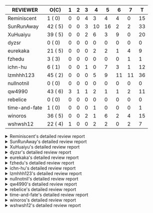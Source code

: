 |   REVIEWER    |  O(C)   | 1 | 2 | 3 | 4  | 5  | 6  | 7  | T  |
|---------------|---------|---|---|---|----|----|----|----|----|
| Reminiscent   |  1 ( 0) | 0 | 0 | 4 |  3 |  4 |  4 |  0 | 15 |
| SunRunAway    | 42 ( 5) | 0 | 0 | 3 | 10 | 16 |  2 |  2 | 33 |
| XuHuaiyu      | 39 ( 5) | 0 | 0 | 2 |  6 |  3 |  9 |  0 | 20 |
| dyzsr         |  0 ( 0) | 0 | 0 | 0 |  0 |  0 |  0 |  0 |  0 |
| eurekaka      | 21 ( 5) | 0 | 0 | 0 |  2 |  2 |  1 |  4 |  9 |
| fzhedu        |  3 ( 3) | 0 | 0 | 0 |  0 |  0 |  0 |  1 |  1 |
| ichn-hu       |  6 ( 1) | 0 | 0 | 1 |  0 |  7 |  3 |  1 | 12 |
| lzmhhh123     | 45 ( 2) | 0 | 0 | 0 |  5 |  9 | 11 | 11 | 36 |
| nullnotnil    |  0 ( 0) | 0 | 0 | 0 |  0 |  0 |  0 |  0 |  0 |
| qw4990        | 43 ( 6) | 3 | 1 | 1 |  2 |  1 |  1 |  2 | 11 |
| rebelice      |  0 ( 0) | 0 | 0 | 0 |  0 |  0 |  0 |  0 |  0 |
| time-and-fate |  1 ( 0) | 0 | 0 | 0 |  1 |  0 |  0 |  0 |  1 |
| winoros       | 36 ( 5) | 0 | 0 | 2 |  1 |  6 |  2 |  4 | 15 |
| wshwsh12      | 22 ( 4) | 1 | 0 | 0 |  2 |  2 |  0 |  2 |  7 |


<details> 
  <summary>Reminiscent's detailed review report</summary> 

## To Be Reviewed

|    REPO    |                                                               PR                                                                | C | LASTED |
|------------|---------------------------------------------------------------------------------------------------------------------------------|---|--------|
| tidb/21137 | [executor: specially handle empty input for apply's outer child aggregate (#20544)](https://github.com/pingcap/tidb/pull/21137) |   | 10d20h |


## Reviewed in Last 7 Days

|    REPO     |                                                                               PR                                                                                | C | D |   R    |
|-------------|-----------------------------------------------------------------------------------------------------------------------------------------------------------------|---|---|--------|
| tidb/21174  | [expression: enable coprocessor pushdown of function UUID](https://github.com/pingcap/tidb/pull/21174)                                                          |   | 3 | 6d23h  |
| tidb/21165  | [planner: fix ambiguous field when resolve having expr ](https://github.com/pingcap/tidb/pull/21165)                                                            |   | 3 | 7d1h   |
| tidb/21155  | [util/chunk: fix slice out of bound panic](https://github.com/pingcap/tidb/pull/21155)                                                                          |   | 3 | 7d16h  |
| tidb/21332  | [planner/core, session, sessionctx/variable: add session variable to control the concurrency of shuffle merge join](https://github.com/pingcap/tidb/pull/21332) |   | 3 | 18h    |
| tidb/21317  | [expression: fix convert time return error](https://github.com/pingcap/tidb/pull/21317)                                                                         |   | 4 | 0h     |
| tidb/21303  | [errno: show column name in redacted duplicate entry error (#21261)](https://github.com/pingcap/tidb/pull/21303)                                                |   | 4 | 17h    |
| tidb/21255  | [executor,planner: fix resource leak of shuffle and optimize merge join by shuffle](https://github.com/pingcap/tidb/pull/21255)                                 |   | 4 | 1d15h  |
| tidb/20972  | [expression: POC implementation of Vitess hashing algorithm.](https://github.com/pingcap/tidb/pull/20972)                                                       |   | 5 | 14d1h  |
| tipb/198    | [Adding vitess_hash function code to tipb](https://github.com/pingcap/tipb/pull/198)                                                                            |   | 5 | 14d0h  |
| parser/1089 | [Adding vitess_hash function to ast](https://github.com/pingcap/parser/pull/1089)                                                                               |   | 5 | 14d0h  |
| tidb/21238  | [table: fix insert value into hash partition table which not int (#21182)](https://github.com/pingcap/tidb/pull/21238)                                          |   | 5 | 21h    |
| tidb/21261  | [errno: show column name in redacted duplicate entry error](https://github.com/pingcap/tidb/pull/21261)                                                         |   | 6 | 13h    |
| tidb/21095  | [planner, executor: parallelize stream aggregation with shuffle.](https://github.com/pingcap/tidb/pull/21095)                                                   |   | 6 | 7d19h  |
| tidb/20844  | [executor: introduce new variables to control Apply's behaviors and add more tests for it](https://github.com/pingcap/tidb/pull/20844)                          |   | 6 | 19d15h |
| tidb/21182  | [table: fix insert value into hash partition table which not int](https://github.com/pingcap/tidb/pull/21182)                                                   |   | 6 | 2d23h  |


</details> 


<details> 
  <summary>SunRunAway's detailed review report</summary> 

## To Be Reviewed

|     REPO     |                                                                     PR                                                                     | C | LASTED  |
|--------------|--------------------------------------------------------------------------------------------------------------------------------------------|---|---------|
| docs/4219    | [toc: add sql optimization-related docs](https://github.com/pingcap/docs/pull/4219)                                                        |   | 17d10h  |
| docs-cn/4913 | [explain: add indexes](https://github.com/pingcap/docs-cn/pull/4913)                                                                       |   | 13d17h  |
| tidb/15370   | [planner,executor: Refactor Shuffle and implement parallel Sort](https://github.com/pingcap/tidb/pull/15370)                               | Y | 260d18h |
| docs-cn/4933 | [explain: add joins](https://github.com/pingcap/docs-cn/pull/4933)                                                                         |   | 9d19h   |
| tidb/15462   | [executor: implement `graceHashJoin`](https://github.com/pingcap/tidb/pull/15462)                                                          | Y | 256d17h |
| tidb/16967   | [executor: Refactor Shuffle and implement parallel sort (executor part)](https://github.com/pingcap/tidb/pull/16967)                       | Y | 211d10h |
| tidb/17238   | [*: refactor table.Allocator to improve readability](https://github.com/pingcap/tidb/pull/17238)                                           |   | 198d18h |
| tidb/19120   | [executor: Concurrently fetch chunks and insert them to a concurrent hash table in hash build](https://github.com/pingcap/tidb/pull/19120) |   | 110d21h |
| tidb/19178   | [executor: Refactor probe channel](https://github.com/pingcap/tidb/pull/19178)                                                             |   | 108d16h |
| tidb/19347   | [executor: support new syntax `create/drop binding for digest` for tidb dashboard usage](https://github.com/pingcap/tidb/pull/19347)       |   | 100d23h |
| tidb/19807   | [executor: parallel evaluation for aggregate functions with distinct in hashAgg](https://github.com/pingcap/tidb/pull/19807)               |   | 86d10h  |
| tidb/19900   | [executor: enable inline projection for sort&topN](https://github.com/pingcap/tidb/pull/19900)                                             | Y | 81d18h  |
| tidb/20140   | [expressions: Support `bin-to-uuid` and `uuid-to-bin`](https://github.com/pingcap/tidb/pull/20140)                                         |   | 68d22h  |
| tidb/20220   | [*: new secondary index value format](https://github.com/pingcap/tidb/pull/20220)                                                          |   | 65d16h  |
| tidb/20316   | [docs/design: add design doc for index usage information](https://github.com/pingcap/tidb/pull/20316)                                      |   | 60d17h  |
| tidb/20335   | [planner, executor: enable inline projection for Selection](https://github.com/pingcap/tidb/pull/20335)                                    | Y | 57d17h  |
| tidb/20360   | [planner: refine explain info for batch cop](https://github.com/pingcap/tidb/pull/20360)                                                   |   | 51d22h  |
| tidb/20397   | [parser: replace ast.SelectLockInShareMode with ast.SelectLockForShare](https://github.com/pingcap/tidb/pull/20397)                        |   | 49d18h  |
| tidb/20615   | [utils: Avoid panic when getting memory](https://github.com/pingcap/tidb/pull/20615)                                                       |   | 37d2h   |
| tidb/20652   | [ddl: Convert ddl types automatically according to length](https://github.com/pingcap/tidb/pull/20652)                                     |   | 33d23h  |
| tidb/20689   | [expression: make TIME function compatible with MySQL (#19158)](https://github.com/pingcap/tidb/pull/20689)                                |   | 32d20h  |
| tidb/20750   | [executor, infoschema, planner: optimize query cluster_slow_query](https://github.com/pingcap/tidb/pull/20750)                             |   | 27d23h  |
| tidb/20752   | [*: trace statsCache and preparePlanCache by Global memory tracker.](https://github.com/pingcap/tidb/pull/20752)                           |   | 27d22h  |
| tidb/20765   | [planner: support stable result mode](https://github.com/pingcap/tidb/pull/20765)                                                          |   | 27d16h  |
| tidb/20789   | [*: Let binary literal can be convert to enum and set](https://github.com/pingcap/tidb/pull/20789)                                         |   | 26d21h  |
| tidb/20799   | [planner: bypass the DNF restriction if index merge hint is specified](https://github.com/pingcap/tidb/pull/20799)                         |   | 26d16h  |
| tidb/20868   | [execution : fix Compatibility between select and mysql](https://github.com/pingcap/tidb/pull/20868)                                       |   | 24d18h  |
| tidb/20894   | [planner, store/tikv, executor:Support shuffled hash join and refine codes](https://github.com/pingcap/tidb/pull/20894)                    |   | 23d18h  |
| tidb/20947   | [expression: handle tp.flen overflow in to_base64 function](https://github.com/pingcap/tidb/pull/20947)                                    |   | 20d0h   |
| tidb/20984   | [expression, planner: fix decimal results for aggregate functions (#20017)](https://github.com/pingcap/tidb/pull/20984)                    |   | 18d19h  |
| tidb/21061   | [planner/core: use constant propagate before predicates push down](https://github.com/pingcap/tidb/pull/21061)                             |   | 14d15h  |
| tidb/21101   | [*: support SQL bind for Update / Delete / Insert / Replace (#20686)](https://github.com/pingcap/tidb/pull/21101)                          |   | 12d18h  |
| tidb/21137   | [executor: specially handle empty input for apply's outer child aggregate (#20544)](https://github.com/pingcap/tidb/pull/21137)            |   | 10d20h  |
| tidb/21207   | [[WIP]planner: fix the inappropriate out-of-range range estimation rule](https://github.com/pingcap/tidb/pull/21207)                       |   | 6d18h   |
| tidb/21237   | [executor: fix a bug that can not insert null into a not null column in the empty SQL mode](https://github.com/pingcap/tidb/pull/21237)    |   | 5d22h   |
| tidb/21277   | [executor: fix split table with large integers](https://github.com/pingcap/tidb/pull/21277)                                                |   | 4d19h   |
| tidb/21310   | [types: convert string to MySQL BIT correctly](https://github.com/pingcap/tidb/pull/21310)                                                 |   | 3d22h   |
| tidb/21323   | [*: refine runtime stats display and tiny bug fix for metrics (#21022)](https://github.com/pingcap/tidb/pull/21323)                        |   | 3d17h   |
| tidb/21325   | [ddl: check the expression in partition definition and refactor code](https://github.com/pingcap/tidb/pull/21325)                          |   | 3d17h   |
| tidb/21336   | [test: stablize test case](https://github.com/pingcap/tidb/pull/21336)                                                                     |   | 3d11h   |
| tidb/21350   | [session: fix the bug that may cause upgrading from v4.0 fail](https://github.com/pingcap/tidb/pull/21350)                                 |   | 2d18h   |
| tidb/21364   | [expression: make CAST function returns null when invalid value is casted as TIME (#18653)](https://github.com/pingcap/tidb/pull/21364)    |   | 1h      |


## Reviewed in Last 7 Days

|    REPO    |                                                                             PR                                                                             | C | D |   R    |
|------------|------------------------------------------------------------------------------------------------------------------------------------------------------------|---|---|--------|
| tidb/20591 | [server: redact some error code](https://github.com/pingcap/tidb/pull/20591)                                                                               |   | 3 | 35d21h |
| tidb/21303 | [errno: show column name in redacted duplicate entry error (#21261)](https://github.com/pingcap/tidb/pull/21303)                                           |   | 3 | 1d17h  |
| tidb/21336 | [test: stablize test case](https://github.com/pingcap/tidb/pull/21336)                                                                                     |   | 3 | 14h    |
| tidb/21327 | [config, session: keep the default value of mem-quo ... (#21305)](https://github.com/pingcap/tidb/pull/21327)                                              |   | 4 | 1h     |
| tidb/21315 | [executor: fix issue of explain for connection can't show the last query plan (#21242)](https://github.com/pingcap/tidb/pull/21315)                        |   | 4 | 1h     |
| tidb/21022 | [*: refine runtime stats display and tiny bug fix for metrics](https://github.com/pingcap/tidb/pull/21022)                                                 |   | 4 | 13d21h |
| tidb/21211 | [executor: fix bug when parsing the slow logs if the logNum is small (#20959)](https://github.com/pingcap/tidb/pull/21211)                                 |   | 4 | 3d0h   |
| tidb/20919 | [util: redact log for expensive sqls (#20852)](https://github.com/pingcap/tidb/pull/20919)                                                                 |   | 4 | 17d4h  |
| tidb/21305 | [config, session: keep the default value of mem-quota-query when upgrade from 3.0 to 4.0.9+](https://github.com/pingcap/tidb/pull/21305)                   |   | 4 | 17h    |
| tidb/21003 | [planner: fix index merge doesn't take effect when using prefix key (#20425)](https://github.com/pingcap/tidb/pull/21003)                                  |   | 4 | 14d2h  |
| tidb/21209 | [session: add encoded plan cache to avoid repeated encode plan when recording slow-log and statement (#21139)](https://github.com/pingcap/tidb/pull/21209) |   | 4 | 2d22h  |
| tidb/21219 | [planner: make index-hash-join and index-merge-join consider collation (#21201)](https://github.com/pingcap/tidb/pull/21219)                               |   | 4 | 2d20h  |
| tidb/21302 | [executor: fix cannot use explain for with the statement queried by explain analyze (#21052)](https://github.com/pingcap/tidb/pull/21302)                  |   | 4 | 14h    |
| tidb/21282 | [expression, executor: allow insert strings with overflowed trailing spaces (#20987)](https://github.com/pingcap/tidb/pull/21282)                          |   | 5 | 5h     |
| tidb/20413 | [execute: fill arguments when returning `ErrUnknownSystemVar` in `SetSessionSystemVar` (#20102)](https://github.com/pingcap/tidb/pull/20413)               |   | 5 | 44d1h  |
| tidb/21294 | [planner: fix unit test for tidb_opt_prefer_range_scan variable](https://github.com/pingcap/tidb/pull/21294)                                               |   | 5 | 0h     |
| tidb/21253 | [executor: Fix IndexMergeReader works incorrectly under RC isolation level (#21208)](https://github.com/pingcap/tidb/pull/21253)                           |   | 5 | 1d0h   |
| tidb/21079 | [executor: fix auto-id allocation during statements retry (#20659)](https://github.com/pingcap/tidb/pull/21079)                                            |   | 5 | 9d3h   |
| tidb/21170 | [*: implement priority control for OOM Action](https://github.com/pingcap/tidb/pull/21170)                                                                 |   | 5 | 5d2h   |
| tidb/21283 | [expression: adjust int constant when compare with year type (#21099)](https://github.com/pingcap/tidb/pull/21283)                                         |   | 5 | 1h     |
| tidb/21146 | [planner: ban (index) merge join heuristically when convert eq cond to other cond (#21138)](https://github.com/pingcap/tidb/pull/21146)                    |   | 5 | 6d0h   |
| tidb/21176 | [expression: keep the original data type when doing date arithmetic operations  (#20940)](https://github.com/pingcap/tidb/pull/21176)                      |   | 5 | 4d23h  |
| tidb/21238 | [table: fix insert value into hash partition table which not int (#21182)](https://github.com/pingcap/tidb/pull/21238)                                     |   | 5 | 1d3h   |
| tidb/21244 | [planner: fix should not use point get plan (#21124)](https://github.com/pingcap/tidb/pull/21244)                                                          |   | 5 | 1d2h   |
| tidb/20998 | [ddl: Fix default value of a newly added enum column (#20798)](https://github.com/pingcap/tidb/pull/20998)                                                 |   | 5 | 13d6h  |
| tidb/21273 | [ddl: compare expression in check partition definition according to column type (#21226)](https://github.com/pingcap/tidb/pull/21273)                      |   | 5 | 4h     |
| tidb/21272 | [executor: fix sum(double) result if value is +Inf or -Inf (#21058)](https://github.com/pingcap/tidb/pull/21272)                                           |   | 5 | 4h     |
| tidb/21103 | [executor, planner: do not coalesce column for update/delete natural_using_join (#21085)](https://github.com/pingcap/tidb/pull/21103)                      |   | 5 | 7d23h  |
| tidb/21249 | [executor: set the inner join keys' field length to unspecified (#21233)](https://github.com/pingcap/tidb/pull/21249)                                      |   | 5 | 21h    |
| tidb/21052 | [executor: fix cannot use explain for with the statement queried by explain analyze](https://github.com/pingcap/tidb/pull/21052)                           |   | 6 | 10d22h |
| tidb/21242 | [executor: fix issue of explain for connection can't show the last query plan](https://github.com/pingcap/tidb/pull/21242)                                 |   | 6 | 2h     |
| tidb/21139 | [session: add encoded plan cache to avoid repeated encode plan when recording slow-log and statement](https://github.com/pingcap/tidb/pull/21139)          |   | 7 | 4d0h   |
| tidb/21117 | [table/tables: make the test case more stable](https://github.com/pingcap/tidb/pull/21117)                                                                 |   | 7 | 5d18h  |


</details> 


<details> 
  <summary>XuHuaiyu's detailed review report</summary> 

## To Be Reviewed

|    REPO    |                                                                              PR                                                                              | C | LASTED  |
|------------|--------------------------------------------------------------------------------------------------------------------------------------------------------------|---|---------|
| tidb/17997 | [expression: make greatest/least type comparison compatible with MySQL](https://github.com/pingcap/tidb/pull/17997)                                          | Y | 168d19h |
| tidb/18742 | [*: Add memory information of executors if OOM action fires for debugging](https://github.com/pingcap/tidb/pull/18742)                                       |   | 129d16h |
| tidb/19292 | [planner: suppport left join in join reorder](https://github.com/pingcap/tidb/pull/19292)                                                                    |   | 102d16h |
| tidb/19900 | [executor: enable inline projection for sort&topN](https://github.com/pingcap/tidb/pull/19900)                                                               | Y | 81d18h  |
| tidb/20040 | [planner, expression: take NullFlag into consideration when optimize the `int non-const` <cmp > `non-int const`](https://github.com/pingcap/tidb/pull/20040) | Y | 74d13h  |
| tidb/20140 | [expressions: Support `bin-to-uuid` and `uuid-to-bin`](https://github.com/pingcap/tidb/pull/20140)                                                           |   | 68d22h  |
| tidb/20233 | [expression, types: fix datetime and year comparison error](https://github.com/pingcap/tidb/pull/20233)                                                      | Y | 64d7h   |
| tidb/20311 | [expression: fix overflow error when convert bit to int64 (#20266)](https://github.com/pingcap/tidb/pull/20311)                                              |   | 60d21h  |
| tidb/20350 | [executor: support read global indexes in IndexMergeReader and index join](https://github.com/pingcap/tidb/pull/20350)                                       | Y | 54d13h  |
| tidb/20435 | [planner, expression: make non-lookup condition prune ahead and cache partition-by expression](https://github.com/pingcap/tidb/pull/20435)                   |   | 47d12h  |
| tidb/20505 | [*: Add metrics for oom-action and sql memory usage.](https://github.com/pingcap/tidb/pull/20505)                                                            |   | 41d18h  |
| tidb/20576 | [*: fix stats feedback after tableReader handle multiple ranges](https://github.com/pingcap/tidb/pull/20576)                                                 |   | 39d12h  |
| tidb/20613 | [executor: fix issue of hash join fetch time inaccurate](https://github.com/pingcap/tidb/pull/20613)                                                         |   | 37d13h  |
| tidb/20706 | [expression: set IsBooleanFlag for boolean scalar functions](https://github.com/pingcap/tidb/pull/20706)                                                     |   | 31d20h  |
| tidb/20752 | [*: trace statsCache and preparePlanCache by Global memory tracker.](https://github.com/pingcap/tidb/pull/20752)                                             |   | 27d22h  |
| tidb/20790 | [collation: add pinyin collation for chinese charset support](https://github.com/pingcap/tidb/pull/20790)                                                    |   | 26d20h  |
| tidb/20793 | [planner, executor: enable inline projection for Apply](https://github.com/pingcap/tidb/pull/20793)                                                          |   | 26d20h  |
| tidb/20844 | [executor: introduce new variables to control Apply's behaviors and add more tests for it](https://github.com/pingcap/tidb/pull/20844)                       |   | 25d13h  |
| tidb/20868 | [execution : fix Compatibility between select and mysql](https://github.com/pingcap/tidb/pull/20868)                                                         |   | 24d18h  |
| tidb/20905 | [planner: fix statement-optimize not work in `TryFastPlan`](https://github.com/pingcap/tidb/pull/20905)                                                      |   | 23d16h  |
| tidb/20938 | [planner: fix update statement not blocked by primary (#20842)](https://github.com/pingcap/tidb/pull/20938)                                                  |   | 20d16h  |
| tidb/20972 | [expression: POC implementation of Vitess hashing algorithm.](https://github.com/pingcap/tidb/pull/20972)                                                    |   | 19d0h   |
| tidb/21000 | [planner: check view recursion when building source from view (#20398)](https://github.com/pingcap/tidb/pull/21000)                                          |   | 17d23h  |
| tidb/21064 | [planner, executor: fix cast not check error](https://github.com/pingcap/tidb/pull/21064)                                                                    |   | 14d8h   |
| tidb/21078 | [planner/cascades: add rule `TransformJoinCondToSel` (#20460)](https://github.com/pingcap/tidb/pull/21078)                                                   |   | 13d20h  |
| tidb/21104 | [util/hint: fix ineffective index hint for delete / update in SQL Bind](https://github.com/pingcap/tidb/pull/21104)                                          |   | 12d18h  |
| tidb/21132 | [expresssion: Fix unexpected panic when using IF function.](https://github.com/pingcap/tidb/pull/21132)                                                      |   | 10d22h  |
| tidb/21149 | [executor:Add runtime stat for IndexMergeReaderExecutor (#20653)](https://github.com/pingcap/tidb/pull/21149)                                                |   | 10d14h  |
| tidb/21150 | [expression: fix type infer for tidb's builtin compare(least and greatest)](https://github.com/pingcap/tidb/pull/21150)                                      |   | 10d13h  |
| tidb/21155 | [util/chunk: fix slice out of bound panic](https://github.com/pingcap/tidb/pull/21155)                                                                       |   | 10d11h  |
| tidb/21164 | [[DNM] *: support the local transaction](https://github.com/pingcap/tidb/pull/21164)                                                                         |   | 9d20h   |
| tidb/21166 | [mocktikv: select count result differs between tikv and mocktikv](https://github.com/pingcap/tidb/pull/21166)                                                |   | 9d19h   |
| tidb/21229 | [executor: locks exist keys for point_get & batch_point_get](https://github.com/pingcap/tidb/pull/21229)                                                     |   | 6d11h   |
| tidb/21304 | [executor: Add the HashAggExec runtime information (#20577)](https://github.com/pingcap/tidb/pull/21304)                                                     |   | 4d12h   |
| tidb/21313 | [*: support to modify config server-memory-quota-ratio dynamically (#20927)](https://github.com/pingcap/tidb/pull/21313)                                     |   | 3d20h   |
| tidb/21318 | [planner, expression: use the range of column types to simplify expressions](https://github.com/pingcap/tidb/pull/21318)                                     |   | 3d18h   |
| tidb/21328 | [planner: natural join not consider rowid and null eq not propagate](https://github.com/pingcap/tidb/pull/21328)                                             |   | 3d16h   |
| tidb/21334 | [*: make rollback work on user-defined variables](https://github.com/pingcap/tidb/pull/21334)                                                                |   | 3d13h   |
| tidb/21338 | [fix different types compare error and query for bit](https://github.com/pingcap/tidb/pull/21338)                                                            |   | 3d2h    |


## Reviewed in Last 7 Days

|    REPO    |                                                                       PR                                                                        | C | D |   R    |
|------------|-------------------------------------------------------------------------------------------------------------------------------------------------|---|---|--------|
| tidb/21293 | [expression: fix the `in` function get the wrong result if args is time type](https://github.com/pingcap/tidb/pull/21293)                       |   | 3 | 2d0h   |
| tidb/21148 | [planner,executor: fix 'select ...(join on partition table) for update' panic](https://github.com/pingcap/tidb/pull/21148)                      |   | 3 | 7d23h  |
| tidb/21298 | [*: implement priority control for OOM Action (#21170)](https://github.com/pingcap/tidb/pull/21298)                                             |   | 4 | 20h    |
| tidb/21297 | [store, executor: add an OOMAction for copIterator to adaptive control the memory usage](https://github.com/pingcap/tidb/pull/21297)            |   | 4 | 18h    |
| tidb/21312 | [util: avoid to create tmp directory if memory-alarm is closed. (#20851)](https://github.com/pingcap/tidb/pull/21312)                           |   | 4 | 0h     |
| tidb/21236 | [planner, type: fix AggFieldType error when encouter unsigned and sign type (#21062)](https://github.com/pingcap/tidb/pull/21236)               |   | 4 | 2d2h   |
| tidb/21299 | [statistics: fix the panic when analyze with collation enabled (#21262)](https://github.com/pingcap/tidb/pull/21299)                            |   | 4 | 17h    |
| tidb/20901 | [store, executor: Add rateLimitAction Ticase](https://github.com/pingcap/tidb/pull/20901)                                                       |   | 4 | 19d20h |
| tidb/21248 | [go.mod, bindinfo: update parser to fix binding doesn't work for prepared stmt with LIMIT (#21214)](https://github.com/pingcap/tidb/pull/21248) |   | 5 | 1d2h   |
| tidb/21259 | [store, session: Introduce system variable to control ratelimit action](https://github.com/pingcap/tidb/pull/21259)                             |   | 5 | 19h    |
| tidb/21170 | [*: implement priority control for OOM Action](https://github.com/pingcap/tidb/pull/21170)                                                      |   | 5 | 4d19h  |
| tidb/21262 | [statistics: fix the panic when analyze with collation enabled](https://github.com/pingcap/tidb/pull/21262)                                     |   | 6 | 1h     |
| tidb/21240 | [util: support getting the environment memory in container. (#20805)](https://github.com/pingcap/tidb/pull/21240)                               |   | 6 | 3h     |
| tidb/21239 | [util: reduce memoryUsageAlarm log (#20562)](https://github.com/pingcap/tidb/pull/21239)                                                        |   | 6 | 3h     |
| tidb/21249 | [executor: set the inner join keys' field length to unspecified (#21233)](https://github.com/pingcap/tidb/pull/21249)                           |   | 6 | 0h     |
| tidb/21168 | [store, executor: refactor ratelimitAction](https://github.com/pingcap/tidb/pull/21168)                                                         |   | 6 | 4d0h   |
| tidb/21233 | [executor: set the inner join keys' field length to unspecified](https://github.com/pingcap/tidb/pull/21233)                                    |   | 6 | 11h    |
| tidb/20987 | [expression, executor: allow insert strings with overflowed trailing spaces](https://github.com/pingcap/tidb/pull/20987)                        |   | 6 | 12d20h |
| tidb/21062 | [planner, type:  fix AggFieldType error when encouter unsigned and sign type](https://github.com/pingcap/tidb/pull/21062)                       |   | 6 | 8d15h  |
| tidb/21214 | [go.mod, bindinfo: update parser to fix binding doesn't work for prepared stmt with LIMIT](https://github.com/pingcap/tidb/pull/21214)          |   | 6 | 18h    |


</details> 


<details> 
  <summary>dyzsr's detailed review report</summary> 

## To Be Reviewed

| REPO | PR | C | LASTED |
|------|----|---|--------|


## Reviewed in Last 7 Days

| REPO | PR | C | D | R |
|------|----|---|---|---|


</details> 


<details> 
  <summary>eurekaka's detailed review report</summary> 

## To Be Reviewed

|    REPO    |                                                                  PR                                                                  | C | LASTED  |
|------------|--------------------------------------------------------------------------------------------------------------------------------------|---|---------|
| tidb/14729 | [planner: fix constant propagation for PredicatePushDown](https://github.com/pingcap/tidb/pull/14729)                                | Y | 292d17h |
| tidb/14831 | [planner/cascades: add implementationRule for IndexLookUpJoin](https://github.com/pingcap/tidb/pull/14831)                           |   | 285d17h |
| tidb/15090 | [planner/cascades: refine the row count estimation of TiKV layer Selection](https://github.com/pingcap/tidb/pull/15090)              |   | 271d17h |
| tidb/15157 | [planner/cascades: implement `HashCode` method for all the LogicalPlans](https://github.com/pingcap/tidb/pull/15157)                 | Y | 269d14h |
| tidb/15335 | [planner/cascades: add transformation rule PullAggregationUpApply & EliminateMaxOneRow](https://github.com/pingcap/tidb/pull/15335)  |   | 262d17h |
| tidb/15370 | [planner,executor: Refactor Shuffle and implement parallel Sort](https://github.com/pingcap/tidb/pull/15370)                         | Y | 260d18h |
| tidb/17276 | [planner/cascades: add rule InjectProjectionBelowSort](https://github.com/pingcap/tidb/pull/17276)                                   | Y | 195d8h  |
| tidb/18882 | [planner, executor: add explain for `MetricSummaryTableExtractor`](https://github.com/pingcap/tidb/pull/18882)                       | Y | 122d17h |
| tidb/19347 | [executor: support new syntax `create/drop binding for digest` for tidb dashboard usage](https://github.com/pingcap/tidb/pull/19347) |   | 100d23h |
| tidb/20478 | [planner: add projection if expand virtual generated column](https://github.com/pingcap/tidb/pull/20478)                             |   | 45d13h  |
| tidb/20580 | [statistics: add bucket ndv for index histogram](https://github.com/pingcap/tidb/pull/20580)                                         |   | 38d20h  |
| tidb/20877 | [statistics: collect index usage information](https://github.com/pingcap/tidb/pull/20877)                                            |   | 24d16h  |
| tidb/21007 | [*: extract topn out of histogram correctly](https://github.com/pingcap/tidb/pull/21007)                                             |   | 17d20h  |
| tidb/21080 | [planner: detect unknown column in window clause](https://github.com/pingcap/tidb/pull/21080)                                        |   | 13d19h  |
| tidb/21110 | [planner: Add table engine name check](https://github.com/pingcap/tidb/pull/21110)                                                   |   | 12d16h  |
| tidb/21165 | [planner: fix ambiguous field when resolve having expr ](https://github.com/pingcap/tidb/pull/21165)                                 |   | 9d19h   |
| tidb/21216 | [planner: check for only_full_group_by in ORDER BY and HAVING](https://github.com/pingcap/tidb/pull/21216)                           |   | 6d17h   |
| tidb/21286 | [planner: report error when ORDER BY conflicts with DISTINCT](https://github.com/pingcap/tidb/pull/21286)                            |   | 4d17h   |
| tidb/21318 | [planner, expression: use the range of column types to simplify expressions](https://github.com/pingcap/tidb/pull/21318)             |   | 3d18h   |
| tidb/21328 | [planner: natural join not consider rowid and null eq not propagate](https://github.com/pingcap/tidb/pull/21328)                     |   | 3d16h   |
| tidb/21346 | [planner: stablize unit test for tidb_opt_prefer_range_scan variable](https://github.com/pingcap/tidb/pull/21346)                    |   | 2d19h   |


## Reviewed in Last 7 Days

|    REPO     |                                                                       PR                                                                        | C | D |   R   |
|-------------|-------------------------------------------------------------------------------------------------------------------------------------------------|---|---|-------|
| tidb/21148  | [planner,executor: fix 'select ...(join on partition table) for update' panic](https://github.com/pingcap/tidb/pull/21148)                      |   | 4 | 6d20h |
| tidb/21003  | [planner: fix index merge doesn't take effect when using prefix key (#20425)](https://github.com/pingcap/tidb/pull/21003)                       |   | 4 | 14d2h |
| tidb/21275  | [*: rewrite origin SQL with default DB for SQL bindings](https://github.com/pingcap/tidb/pull/21275)                                            |   | 5 | 3h    |
| tidb/21248  | [go.mod, bindinfo: update parser to fix binding doesn't work for prepared stmt with LIMIT (#21214)](https://github.com/pingcap/tidb/pull/21248) |   | 5 | 21h   |
| tidb/21214  | [go.mod, bindinfo: update parser to fix binding doesn't work for prepared stmt with LIMIT](https://github.com/pingcap/tidb/pull/21214)          |   | 6 | 21h   |
| parser/1103 | [digester: consider paramMarker as literal when normalizing SQL (#1040)](https://github.com/pingcap/parser/pull/1103)                           |   | 7 | 2d21h |
| tidb/21205  | [planner: `DELETE` cannot delete data in some cases when the database name is capitalized (#21202)](https://github.com/pingcap/tidb/pull/21205) |   | 7 | 0h    |
| tidb/21206  | [planner: `DELETE` cannot delete data in some cases when the database name is capitalized (#21202)](https://github.com/pingcap/tidb/pull/21206) |   | 7 | 0h    |
| tidb/21202  | [planner: `DELETE` cannot delete data in some cases when the database name is capitalized](https://github.com/pingcap/tidb/pull/21202)          |   | 7 | 0h    |


</details> 


<details> 
  <summary>fzhedu's detailed review report</summary> 

## To Be Reviewed

|    REPO    |                                                            PR                                                             | C | LASTED |
|------------|---------------------------------------------------------------------------------------------------------------------------|---|--------|
| tidb/19310 | [expression: make tidb_decode_key return json type and support escape string](https://github.com/pingcap/tidb/pull/19310) | Y | 102d0h |
| tidb/19845 | [expression:fix FORMAT compatibility issue #11206](https://github.com/pingcap/tidb/pull/19845)                            | Y | 83d15h |
| tidb/20117 | [optimizer: fix issue on incorrect result of natural join](https://github.com/pingcap/tidb/pull/20117)                    | Y | 69d20h |


## Reviewed in Last 7 Days

|    REPO    |                                                           PR                                                            | C | D |   R    |
|------------|-------------------------------------------------------------------------------------------------------------------------|---|---|--------|
| tidb/20894 | [planner, store/tikv, executor:Support shuffled hash join and refine codes](https://github.com/pingcap/tidb/pull/20894) |   | 7 | 16d19h |


</details> 


<details> 
  <summary>ichn-hu's detailed review report</summary> 

## To Be Reviewed

|    REPO    |                                                                                        PR                                                                                        | C | LASTED  |
|------------|----------------------------------------------------------------------------------------------------------------------------------------------------------------------------------|---|---------|
| tidb/17997 | [expression: make greatest/least type comparison compatible with MySQL](https://github.com/pingcap/tidb/pull/17997)                                                              | Y | 168d19h |
| tidb/21144 | [expression: fix builtin IF truncation of type len (#20743)](https://github.com/pingcap/tidb/pull/21144)                                                                         |   | 10d17h  |
| tidb/21220 | [expression: fix compatibility behaviors in zero datetime with MySQL](https://github.com/pingcap/tidb/pull/21220)                                                                |   | 6d16h   |
| tidb/21310 | [types: convert string to MySQL BIT correctly](https://github.com/pingcap/tidb/pull/21310)                                                                                       |   | 3d22h   |
| tidb/21316 | [planner: reimplement DEFAULT function to make the behavior consistent with MySQL when looking up the corresponding column (#19709)](https://github.com/pingcap/tidb/pull/21316) |   | 3d18h   |
| tidb/21317 | [expression: fix convert time return error](https://github.com/pingcap/tidb/pull/21317)                                                                                          |   | 3d18h   |


## Reviewed in Last 7 Days

|    REPO    |                                                                PR                                                                 | C | D |   R    |
|------------|-----------------------------------------------------------------------------------------------------------------------------------|---|---|--------|
| tidb/21293 | [expression: fix the `in` function get the wrong result if args is time type](https://github.com/pingcap/tidb/pull/21293)         |   | 3 | 2d0h   |
| tidb/21292 | [session: fix unit test TestUnionScanForMemBufferReader (#21258)](https://github.com/pingcap/tidb/pull/21292)                     |   | 5 | 1h     |
| tidb/21283 | [expression: adjust int constant when compare with year type (#21099)](https://github.com/pingcap/tidb/pull/21283)                |   | 5 | 0h     |
| tidb/21282 | [expression, executor: allow insert strings with overflowed trailing spaces (#20987)](https://github.com/pingcap/tidb/pull/21282) |   | 5 | 0h     |
| tidb/21258 | [session: fix unit test TestUnionScanForMemBufferReader](https://github.com/pingcap/tidb/pull/21258)                              |   | 5 | 19h    |
| tidb/21261 | [errno: show column name in redacted duplicate entry error](https://github.com/pingcap/tidb/pull/21261)                           |   | 5 | 17h    |
| tidb/20981 | [expression: fix wrong inferred type for sum and avg (#20926)](https://github.com/pingcap/tidb/pull/20981)                        |   | 5 | 13d21h |
| tidb/20961 | [expression: convert a date to number if the date is used in numeric context](https://github.com/pingcap/tidb/pull/20961)         |   | 5 | 14d19h |
| tidb/20015 | [expression: handle zero date in `date_add()`](https://github.com/pingcap/tidb/pull/20015)                                        | Y | 6 | 69d21h |
| tidb/21245 | [*: redact arguments for Error](https://github.com/pingcap/tidb/pull/21245)                                                       |   | 6 | 2h     |
| tidb/21236 | [planner, type: fix AggFieldType error when encouter unsigned and sign type (#21062)](https://github.com/pingcap/tidb/pull/21236) |   | 6 | 2h     |
| tidb/20747 | [executor: fix LEAD and LAG's default value can not adapt to field type](https://github.com/pingcap/tidb/pull/20747)              |   | 7 | 21d21h |


</details> 


<details> 
  <summary>lzmhhh123's detailed review report</summary> 

## To Be Reviewed

|     REPO     |                                                                                        PR                                                                                        | C | LASTED  |
|--------------|----------------------------------------------------------------------------------------------------------------------------------------------------------------------------------|---|---------|
| docs-cn/4912 | [explain: add subqueries](https://github.com/pingcap/docs-cn/pull/4912)                                                                                                          |   | 13d18h  |
| parser/1106  | [ast: Change the implementation of Accept for DefaultExpr (#1027)](https://github.com/pingcap/parser/pull/1106)                                                                  |   | 3d17h   |
| tidb/14729   | [planner: fix constant propagation for PredicatePushDown](https://github.com/pingcap/tidb/pull/14729)                                                                            | Y | 292d17h |
| docs-cn/4913 | [explain: add indexes](https://github.com/pingcap/docs-cn/pull/4913)                                                                                                             |   | 13d17h  |
| tidb/17414   | [add curCost based join reorder algorithm](https://github.com/pingcap/tidb/pull/17414)                                                                                           |   | 187d17h |
| tidb/19347   | [executor: support new syntax `create/drop binding for digest` for tidb dashboard usage](https://github.com/pingcap/tidb/pull/19347)                                             |   | 100d23h |
| tidb/19698   | [*: update test cases to support new collation enabled by default](https://github.com/pingcap/tidb/pull/19698)                                                                   |   | 88d22h  |
| tidb/19767   | [planner: rename needFrame to ignoreFrame](https://github.com/pingcap/tidb/pull/19767)                                                                                           |   | 87d16h  |
| tidb/20044   | [expression: Add column nullability checking before "refine args"](https://github.com/pingcap/tidb/pull/20044)                                                                   | Y | 74d7h   |
| tidb/20444   | [expression: add json_merge_patch](https://github.com/pingcap/tidb/pull/20444)                                                                                                   |   | 46d21h  |
| tidb/20465   | [expression: add uuidShortFunction](https://github.com/pingcap/tidb/pull/20465)                                                                                                  |   | 45d19h  |
| tidb/20505   | [*: Add metrics for oom-action and sql memory usage.](https://github.com/pingcap/tidb/pull/20505)                                                                                |   | 41d18h  |
| tidb/20543   | [planner: refine the error message when split region by decimal column](https://github.com/pingcap/tidb/pull/20543)                                                              |   | 40d14h  |
| tidb/20618   | [planner: fix update generated columns error](https://github.com/pingcap/tidb/pull/20618)                                                                                        |   | 36d20h  |
| tidb/20642   | [executor: modify admin executors to support partitioned table with global index](https://github.com/pingcap/tidb/pull/20642)                                                    |   | 34d15h  |
| tidb/20785   | [errno, infoschema, executor, server: add client error infoschema tables](https://github.com/pingcap/tidb/pull/20785)                                                            |   | 26d23h  |
| tidb/20825   | [executor: add diagnosis rule to check Transparent Huge Pages(THP) enabled (#20611)](https://github.com/pingcap/tidb/pull/20825)                                                 |   | 25d18h  |
| tidb/20865   | [executor:Add runtime information for UnionScanExec](https://github.com/pingcap/tidb/pull/20865)                                                                                 |   | 24d18h  |
| tidb/20898   | [executor: modify the error message of insert time value (#20847)](https://github.com/pingcap/tidb/pull/20898)                                                                   |   | 23d17h  |
| tidb/20903   | [planner: fix confused and unnecessary double-projection in plans.](https://github.com/pingcap/tidb/pull/20903)                                                                  |   | 23d17h  |
| tidb/20929   | [types:  Add a limitation about float data type](https://github.com/pingcap/tidb/pull/20929)                                                                                     |   | 20d18h  |
| tidb/20938   | [planner: fix update statement not blocked by primary (#20842)](https://github.com/pingcap/tidb/pull/20938)                                                                      |   | 20d16h  |
| tidb/21018   | [planner: don't push down null sensitive join conditions (#19620)](https://github.com/pingcap/tidb/pull/21018)                                                                   |   | 17d16h  |
| tidb/21020   | [planner: generate proper hint for IndexHashJoin / IndexMergeJoin (#20992)](https://github.com/pingcap/tidb/pull/21020)                                                          |   | 17d16h  |
| tidb/21051   | [executor: change read slow-log file module to concurrent](https://github.com/pingcap/tidb/pull/21051)                                                                           |   | 16d14h  |
| tidb/21060   | [planner: fix distinct push across projection when read partition table](https://github.com/pingcap/tidb/pull/21060)                                                             |   | 14d16h  |
| tidb/21078   | [planner/cascades: add rule `TransformJoinCondToSel` (#20460)](https://github.com/pingcap/tidb/pull/21078)                                                                       |   | 13d20h  |
| tidb/21083   | [planner: report error for invalid window specs which are not used](https://github.com/pingcap/tidb/pull/21083)                                                                  |   | 13d18h  |
| tidb/21084   | [planner: fix unexpected bad plan when IndexJoin inner side estRow is 0.](https://github.com/pingcap/tidb/pull/21084)                                                            |   | 13d18h  |
| tidb/21120   | [planner: error by default for GROUP BY expr ASC|DESC](https://github.com/pingcap/tidb/pull/21120)                                                                               |   | 12d1h   |
| tidb/21137   | [executor: specially handle empty input for apply's outer child aggregate (#20544)](https://github.com/pingcap/tidb/pull/21137)                                                  |   | 10d20h  |
| tidb/21143   | [bindinfo: dbname check for bindings should be case insensitive](https://github.com/pingcap/tidb/pull/21143)                                                                     |   | 10d17h  |
| tidb/21150   | [expression: fix type infer for tidb's builtin compare(least and greatest)](https://github.com/pingcap/tidb/pull/21150)                                                          |   | 10d13h  |
| tidb/21173   | [planner: fix partition pruning when condition exceeds the range of column type](https://github.com/pingcap/tidb/pull/21173)                                                     |   | 9d18h   |
| tidb/21195   | [brie: integrate lightning to suport IMPORT statement](https://github.com/pingcap/tidb/pull/21195)                                                                               |   | 6d22h   |
| tidb/21271   | [*: support baseline capture for prepared statements](https://github.com/pingcap/tidb/pull/21271)                                                                                |   | 4d23h   |
| tidb/21275   | [*: rewrite origin SQL with default DB for SQL bindings](https://github.com/pingcap/tidb/pull/21275)                                                                             |   | 4d21h   |
| tidb/21279   | [executor: add missing update table delta for TxnCtx (#20982)](https://github.com/pingcap/tidb/pull/21279)                                                                       |   | 4d19h   |
| tidb/21310   | [types: convert string to MySQL BIT correctly](https://github.com/pingcap/tidb/pull/21310)                                                                                       |   | 3d22h   |
| tidb/21313   | [*: support to modify config server-memory-quota-ratio dynamically (#20927)](https://github.com/pingcap/tidb/pull/21313)                                                         |   | 3d20h   |
| tidb/21316   | [planner: reimplement DEFAULT function to make the behavior consistent with MySQL when looking up the corresponding column (#19709)](https://github.com/pingcap/tidb/pull/21316) |   | 3d18h   |
| tidb/21334   | [*: make rollback work on user-defined variables](https://github.com/pingcap/tidb/pull/21334)                                                                                    |   | 3d13h   |
| tidb/21347   | [session: make rollback work on global variables](https://github.com/pingcap/tidb/pull/21347)                                                                                    |   | 2d19h   |
| tidb/21349   | [bindinfo: physically delete previous binding when recreating a binding](https://github.com/pingcap/tidb/pull/21349)                                                             |   | 2d18h   |
| tidb/21351   | [bindinfo: refine logs of SQL bind](https://github.com/pingcap/tidb/pull/21351)                                                                                                  |   | 2d17h   |


## Reviewed in Last 7 Days

|      REPO      |                                                                        PR                                                                         | C | D |   R    |
|----------------|---------------------------------------------------------------------------------------------------------------------------------------------------|---|---|--------|
| tidb/21327     | [config, session: keep the default value of mem-quo ... (#21305)](https://github.com/pingcap/tidb/pull/21327)                                     |   | 4 | 0h     |
| tidb/21305     | [config, session: keep the default value of mem-quota-query when upgrade from 3.0 to 4.0.9+](https://github.com/pingcap/tidb/pull/21305)          |   | 4 | 18h    |
| tidb/21287     | [planner: fix incorrect results when using a prefix index with OR condition (#21251)](https://github.com/pingcap/tidb/pull/21287)                 |   | 4 | 22h    |
| tidb/21219     | [planner: make index-hash-join and index-merge-join consider collation (#21201)](https://github.com/pingcap/tidb/pull/21219)                      |   | 4 | 2d20h  |
| tidb/21312     | [util: avoid to create tmp directory if memory-alarm is closed. (#20851)](https://github.com/pingcap/tidb/pull/21312)                             |   | 4 | 0h     |
| tidb/21253     | [executor: Fix IndexMergeReader works incorrectly under RC isolation level (#21208)](https://github.com/pingcap/tidb/pull/21253)                  |   | 5 | 1d0h   |
| tidb/21283     | [expression: adjust int constant when compare with year type (#21099)](https://github.com/pingcap/tidb/pull/21283)                                |   | 5 | 1h     |
| tidb/20413     | [execute: fill arguments when returning `ErrUnknownSystemVar` in `SetSessionSystemVar` (#20102)](https://github.com/pingcap/tidb/pull/20413)      |   | 5 | 43d21h |
| tidb/21176     | [expression: keep the original data type when doing date arithmetic operations  (#20940)](https://github.com/pingcap/tidb/pull/21176)             |   | 5 | 4d23h  |
| tidb/21061     | [planner/core: use constant propagate before predicates push down](https://github.com/pingcap/tidb/pull/21061)                                    |   | 5 | 9d20h  |
| parser/1105    | [*: add a flag `RestoreWithDefaultDB` for Restore](https://github.com/pingcap/parser/pull/1105)                                                   |   | 5 | 0h     |
| tidb/21272     | [executor: fix sum(double) result if value is +Inf or -Inf (#21058)](https://github.com/pingcap/tidb/pull/21272)                                  |   | 5 | 0h     |
| tidb/21251     | [planner: fix incorrect results when using a prefix index with OR condition](https://github.com/pingcap/tidb/pull/21251)                          |   | 5 | 17h    |
| tidb-test/1110 | [add test case for issue 11208](https://github.com/pingcap/tidb-test/pull/1110)                                                                   |   | 5 | 4d17h  |
| tidb/21249     | [executor: set the inner join keys' field length to unspecified (#21233)](https://github.com/pingcap/tidb/pull/21249)                             |   | 6 | 0h     |
| tidb/21208     | [executor: Fix IndexMergeReader works incorrectly under RC isolation level](https://github.com/pingcap/tidb/pull/21208)                           |   | 6 | 1d1h   |
| tidb/21244     | [planner: fix should not use point get plan (#21124)](https://github.com/pingcap/tidb/pull/21244)                                                 |   | 6 | 1h     |
| tidb/21086     | [*: seperate hash keys from join keys in IndexJoin (#20761)](https://github.com/pingcap/tidb/pull/21086)                                          |   | 6 | 7d23h  |
| tidb/21233     | [executor: set the inner join keys' field length to unspecified](https://github.com/pingcap/tidb/pull/21233)                                      |   | 6 | 11h    |
| tidb/21199     | [executor: load data statement shoule not be prepared (#21188)](https://github.com/pingcap/tidb/pull/21199)                                       |   | 6 | 1d0h   |
| tidb/21239     | [util: reduce memoryUsageAlarm log (#20562)](https://github.com/pingcap/tidb/pull/21239)                                                          |   | 6 | 0h     |
| tidb/21107     | [*: differentiate types for user variables (#18973)](https://github.com/pingcap/tidb/pull/21107)                                                  |   | 6 | 6d19h  |
| tidb/21237     | [executor: fix a bug that can not insert null into a not null column in the empty SQL mode](https://github.com/pingcap/tidb/pull/21237)           |   | 6 | 0h     |
| tidb/20206     | [table: fix zero date in different sqlmode](https://github.com/pingcap/tidb/pull/20206)                                                           | Y | 6 | 60d11h |
| tidb-test/1109 | [gorm: Add workaround for no_zero_date support](https://github.com/pingcap/tidb-test/pull/1109)                                                   |   | 6 | 4d3h   |
| tidb/21221     | [planner: make index-hash-join and index-merge-join consider the collation in the right way](https://github.com/pingcap/tidb/pull/21221)          |   | 7 | 1h     |
| tidb/21201     | [planner: make index-hash-join and index-merge-join consider collation](https://github.com/pingcap/tidb/pull/21201)                               |   | 7 | 2h     |
| tidb/21213     | [planner: set dbName for hinted query block table alias](https://github.com/pingcap/tidb/pull/21213)                                              |   | 7 | 0h     |
| tidb/20961     | [expression: convert a date to number if the date is used in numeric context](https://github.com/pingcap/tidb/pull/20961)                         |   | 7 | 12d23h |
| tidb/20965     | [planner: fold the GetVar into a constant if the query contains no SetVar for the same user variable](https://github.com/pingcap/tidb/pull/20965) |   | 7 | 12d19h |
| tidb/21205     | [planner: `DELETE` cannot delete data in some cases when the database name is capitalized (#21202)](https://github.com/pingcap/tidb/pull/21205)   |   | 7 | 0h     |
| tidb/21206     | [planner: `DELETE` cannot delete data in some cases when the database name is capitalized (#21202)](https://github.com/pingcap/tidb/pull/21206)   |   | 7 | 0h     |
| tidb/21202     | [planner: `DELETE` cannot delete data in some cases when the database name is capitalized](https://github.com/pingcap/tidb/pull/21202)            |   | 7 | 0h     |
| tidb/21188     | [executor: load data statement shoule not be prepared](https://github.com/pingcap/tidb/pull/21188)                                                |   | 7 | 16h    |
| tidb/21196     | [*: fix unable to configure memory-usage-alarm by config file.](https://github.com/pingcap/tidb/pull/21196)                                       |   | 7 | 0h     |
| tidb/21182     | [table: fix insert value into hash partition table which not int](https://github.com/pingcap/tidb/pull/21182)                                     |   | 7 | 1d23h  |


</details> 


<details> 
  <summary>nullnotnil's detailed review report</summary> 

## To Be Reviewed

| REPO | PR | C | LASTED |
|------|----|---|--------|


## Reviewed in Last 7 Days

| REPO | PR | C | D | R |
|------|----|---|---|---|


</details> 


<details> 
  <summary>qw4990's detailed review report</summary> 

## To Be Reviewed

|    REPO    |                                                                                        PR                                                                                        | C | LASTED  |
|------------|----------------------------------------------------------------------------------------------------------------------------------------------------------------------------------|---|---------|
| tidb/16305 | [expression: separate signatures for `ModInt`](https://github.com/pingcap/tidb/pull/16305)                                                                                       | Y | 230d23h |
| tidb/16967 | [executor: Refactor Shuffle and implement parallel sort (executor part)](https://github.com/pingcap/tidb/pull/16967)                                                             | Y | 211d10h |
| tidb/17396 | [types: improve StrToDate performance](https://github.com/pingcap/tidb/pull/17396)                                                                                               | Y | 188d9h  |
| tidb/18882 | [planner, executor: add explain for `MetricSummaryTableExtractor`](https://github.com/pingcap/tidb/pull/18882)                                                                   | Y | 122d17h |
| tidb/19029 | [types: fix unexpected NOT_NULL flags](https://github.com/pingcap/tidb/pull/19029)                                                                                               |   | 115d22h |
| tidb/19120 | [executor: Concurrently fetch chunks and insert them to a concurrent hash table in hash build](https://github.com/pingcap/tidb/pull/19120)                                       |   | 110d21h |
| tidb/19292 | [planner: suppport left join in join reorder](https://github.com/pingcap/tidb/pull/19292)                                                                                        |   | 102d16h |
| tidb/19957 | [executor: add builtin aggregate function `json_arrayagg`](https://github.com/pingcap/tidb/pull/19957)                                                                           | Y | 79d13h  |
| tidb/20011 | [statistics: fix incorrect total count used in index selectivity computation](https://github.com/pingcap/tidb/pull/20011)                                                        |   | 75d15h  |
| tidb/20316 | [docs/design: add design doc for index usage information](https://github.com/pingcap/tidb/pull/20316)                                                                            |   | 60d17h  |
| tidb/20354 | [planner: rename relational operators (#14575)](https://github.com/pingcap/tidb/pull/20354)                                                                                      | Y | 53d5h   |
| tidb/20399 | [*: make 'tidb_enable_change_column_type' available as a session variable](https://github.com/pingcap/tidb/pull/20399)                                                           |   | 49d15h  |
| tidb/20675 | [planner: fix explain-hint panic for joins generated by subquery](https://github.com/pingcap/tidb/pull/20675)                                                                    |   | 33d17h  |
| tidb/20689 | [expression: make TIME function compatible with MySQL (#19158)](https://github.com/pingcap/tidb/pull/20689)                                                                      |   | 32d20h  |
| tidb/20708 | [*: separate auto_increment ID allocator from _tidb_rowid allocator](https://github.com/pingcap/tidb/pull/20708)                                                                 |   | 31d20h  |
| tidb/20747 | [executor: fix LEAD and LAG's default value can not adapt to field type](https://github.com/pingcap/tidb/pull/20747)                                                             |   | 28d19h  |
| tidb/20750 | [executor, infoschema, planner: optimize query cluster_slow_query](https://github.com/pingcap/tidb/pull/20750)                                                                   |   | 27d23h  |
| tidb/20799 | [planner: bypass the DNF restriction if index merge hint is specified](https://github.com/pingcap/tidb/pull/20799)                                                               |   | 26d16h  |
| tidb/20836 | [planner: check for decimal format in cast expr](https://github.com/pingcap/tidb/pull/20836)                                                                                     |   | 25d16h  |
| tidb/20883 | [*: support select from tablesample](https://github.com/pingcap/tidb/pull/20883)                                                                                                 |   | 24d9h   |
| tidb/20929 | [types:  Add a limitation about float data type](https://github.com/pingcap/tidb/pull/20929)                                                                                     |   | 20d18h  |
| tidb/20972 | [expression: POC implementation of Vitess hashing algorithm.](https://github.com/pingcap/tidb/pull/20972)                                                                        |   | 19d0h   |
| tidb/21018 | [planner: don't push down null sensitive join conditions (#19620)](https://github.com/pingcap/tidb/pull/21018)                                                                   |   | 17d16h  |
| tidb/21044 | [session: fix ineffective EXPLAIN FOR CONNECTION statement](https://github.com/pingcap/tidb/pull/21044)                                                                          |   | 16d17h  |
| tidb/21054 | [config: hide & deprecate enable-streaming (#20760)](https://github.com/pingcap/tidb/pull/21054)                                                                                 |   | 16d8h   |
| tidb/21101 | [*: support SQL bind for Update / Delete / Insert / Replace (#20686)](https://github.com/pingcap/tidb/pull/21101)                                                                |   | 12d18h  |
| tidb/21104 | [util/hint: fix ineffective index hint for delete / update in SQL Bind](https://github.com/pingcap/tidb/pull/21104)                                                              |   | 12d18h  |
| tidb/21132 | [expresssion: Fix unexpected panic when using IF function.](https://github.com/pingcap/tidb/pull/21132)                                                                          |   | 10d22h  |
| tidb/21137 | [executor: specially handle empty input for apply's outer child aggregate (#20544)](https://github.com/pingcap/tidb/pull/21137)                                                  |   | 10d20h  |
| tidb/21144 | [expression: fix builtin IF truncation of type len (#20743)](https://github.com/pingcap/tidb/pull/21144)                                                                         |   | 10d17h  |
| tidb/21149 | [executor:Add runtime stat for IndexMergeReaderExecutor (#20653)](https://github.com/pingcap/tidb/pull/21149)                                                                    |   | 10d14h  |
| tidb/21150 | [expression: fix type infer for tidb's builtin compare(least and greatest)](https://github.com/pingcap/tidb/pull/21150)                                                          |   | 10d13h  |
| tidb/21189 | [executor: modify lookupTableTask to return merged rows, and improve AppendRows](https://github.com/pingcap/tidb/pull/21189)                                                     |   | 7d12h   |
| tidb/21220 | [expression: fix compatibility behaviors in zero datetime with MySQL](https://github.com/pingcap/tidb/pull/21220)                                                                |   | 6d16h   |
| tidb/21228 | [executor: return the result immediately when combining LIMIT row_count with DISTINCT](https://github.com/pingcap/tidb/pull/21228)                                               |   | 6d13h   |
| tidb/21271 | [*: support baseline capture for prepared statements](https://github.com/pingcap/tidb/pull/21271)                                                                                |   | 4d23h   |
| tidb/21304 | [executor: Add the HashAggExec runtime information (#20577)](https://github.com/pingcap/tidb/pull/21304)                                                                         |   | 4d12h   |
| tidb/21313 | [*: support to modify config server-memory-quota-ratio dynamically (#20927)](https://github.com/pingcap/tidb/pull/21313)                                                         |   | 3d20h   |
| tidb/21316 | [planner: reimplement DEFAULT function to make the behavior consistent with MySQL when looking up the corresponding column (#19709)](https://github.com/pingcap/tidb/pull/21316) |   | 3d18h   |
| tidb/21317 | [expression: fix convert time return error](https://github.com/pingcap/tidb/pull/21317)                                                                                          |   | 3d18h   |
| tidb/21323 | [*: refine runtime stats display and tiny bug fix for metrics (#21022)](https://github.com/pingcap/tidb/pull/21323)                                                              |   | 3d17h   |
| tidb/21349 | [bindinfo: physically delete previous binding when recreating a binding](https://github.com/pingcap/tidb/pull/21349)                                                             |   | 2d18h   |
| tidb/21359 | [*: add runtime stats for split region statement](https://github.com/pingcap/tidb/pull/21359)                                                                                    |   | 2d12h   |


## Reviewed in Last 7 Days

|    REPO    |                                                                                        PR                                                                                         | C | D |   R    |
|------------|-----------------------------------------------------------------------------------------------------------------------------------------------------------------------------------|---|---|--------|
| tidb/21360 | [executor: add unit test and benchmark for shuffle merge join](https://github.com/pingcap/tidb/pull/21360)                                                                        |   | 1 | 1d5h   |
| tidb/21363 | [executor: add benchmark for partitionRangeSplitter](https://github.com/pingcap/tidb/pull/21363)                                                                                  |   | 1 | 4h     |
| tidb/21306 | [executor, planner: add partitionRangeSplitter for shuffle](https://github.com/pingcap/tidb/pull/21306)                                                                           |   | 1 | 3d15h  |
| tidb/21057 | [executor: Implement AppendRows for Chunk ](https://github.com/pingcap/tidb/pull/21057)                                                                                           |   | 2 | 13d23h |
| tidb/21332 | [planner/core, session, sessionctx/variable: add session variable to control the concurrency of shuffle merge join](https://github.com/pingcap/tidb/pull/21332)                   |   | 3 | 17h    |
| tidb/21107 | [*: differentiate types for user variables (#18973)](https://github.com/pingcap/tidb/pull/21107)                                                                                  |   | 4 | 8d18h  |
| tidb/21255 | [executor,planner: fix resource leak of shuffle and optimize merge join by shuffle](https://github.com/pingcap/tidb/pull/21255)                                                   |   | 4 | 1d15h  |
| tidb/21292 | [session: fix unit test TestUnionScanForMemBufferReader (#21258)](https://github.com/pingcap/tidb/pull/21292)                                                                     |   | 5 | 3h     |
| tidb/21207 | [[WIP]planner: fix the inappropriate out-of-range range estimation rule](https://github.com/pingcap/tidb/pull/21207)                                                              |   | 6 | 1d0h   |
| tidb/20942 | [executor,planner/core,util/plancodec: extend executor.ShuffleExec and planner.core.PhysicalShuffle to support multiple data sources](https://github.com/pingcap/tidb/pull/20942) |   | 7 | 13d14h |
| tidb/21095 | [planner, executor: parallelize stream aggregation with shuffle.](https://github.com/pingcap/tidb/pull/21095)                                                                     |   | 7 | 6d12h  |


</details> 


<details> 
  <summary>rebelice's detailed review report</summary> 

## To Be Reviewed

| REPO | PR | C | LASTED |
|------|----|---|--------|


## Reviewed in Last 7 Days

| REPO | PR | C | D | R |
|------|----|---|---|---|


</details> 


<details> 
  <summary>time-and-fate's detailed review report</summary> 

## To Be Reviewed

|    REPO    |                                            PR                                            | C | LASTED |
|------------|------------------------------------------------------------------------------------------|---|--------|
| tidb/21007 | [*: extract topn out of histogram correctly](https://github.com/pingcap/tidb/pull/21007) |   | 17d20h |


## Reviewed in Last 7 Days

|    REPO    |                                                            PR                                                             | C | D |   R   |
|------------|---------------------------------------------------------------------------------------------------------------------------|---|---|-------|
| tidb/21003 | [planner: fix index merge doesn't take effect when using prefix key (#20425)](https://github.com/pingcap/tidb/pull/21003) |   | 4 | 14d2h |


</details> 


<details> 
  <summary>winoros's detailed review report</summary> 

## To Be Reviewed

|    REPO    |                                                                                        PR                                                                                        | C | LASTED  |
|------------|----------------------------------------------------------------------------------------------------------------------------------------------------------------------------------|---|---------|
| tidb/14424 | [expression: add nullable() method to check whether an expression can return null](https://github.com/pingcap/tidb/pull/14424)                                                   |   | 325d17h |
| tidb/14831 | [planner/cascades: add implementationRule for IndexLookUpJoin](https://github.com/pingcap/tidb/pull/14831)                                                                       |   | 285d17h |
| tidb/15090 | [planner/cascades: refine the row count estimation of TiKV layer Selection](https://github.com/pingcap/tidb/pull/15090)                                                          |   | 271d17h |
| tidb/15157 | [planner/cascades: implement `HashCode` method for all the LogicalPlans](https://github.com/pingcap/tidb/pull/15157)                                                             | Y | 269d14h |
| tidb/15426 | [planner/cascades: add transformation rule PushSelDownApply & refactor PushSelDownJoin](https://github.com/pingcap/tidb/pull/15426)                                              |   | 257d16h |
| tidb/16967 | [executor: Refactor Shuffle and implement parallel sort (executor part)](https://github.com/pingcap/tidb/pull/16967)                                                             | Y | 211d10h |
| tidb/17414 | [add curCost based join reorder algorithm](https://github.com/pingcap/tidb/pull/17414)                                                                                           |   | 187d17h |
| tidb/17996 | [planner: push avg & distinct functions across join](https://github.com/pingcap/tidb/pull/17996)                                                                                 | Y | 169d11h |
| tidb/19957 | [executor: add builtin aggregate function `json_arrayagg`](https://github.com/pingcap/tidb/pull/19957)                                                                           | Y | 79d13h  |
| tidb/20011 | [statistics: fix incorrect total count used in index selectivity computation](https://github.com/pingcap/tidb/pull/20011)                                                        |   | 75d15h  |
| tidb/20091 | [statistics: change statistic cache to ristretto statscache](https://github.com/pingcap/tidb/pull/20091)                                                                         | Y | 72d22h  |
| tidb/20311 | [expression: fix overflow error when convert bit to int64 (#20266)](https://github.com/pingcap/tidb/pull/20311)                                                                  |   | 60d21h  |
| tidb/20482 | [planner: add EXPLAIN FORMAT=JSON](https://github.com/pingcap/tidb/pull/20482)                                                                                                   |   | 45d0h   |
| tidb/20664 | [executor, unistore: optimize analyze index by move it to analyze columns](https://github.com/pingcap/tidb/pull/20664)                                                           |   | 33d18h  |
| tidb/20675 | [planner: fix explain-hint panic for joins generated by subquery](https://github.com/pingcap/tidb/pull/20675)                                                                    |   | 33d17h  |
| tidb/20765 | [planner: support stable result mode](https://github.com/pingcap/tidb/pull/20765)                                                                                                |   | 27d16h  |
| tidb/20799 | [planner: bypass the DNF restriction if index merge hint is specified](https://github.com/pingcap/tidb/pull/20799)                                                               |   | 26d16h  |
| tidb/20836 | [planner: check for decimal format in cast expr](https://github.com/pingcap/tidb/pull/20836)                                                                                     |   | 25d16h  |
| tidb/20883 | [*: support select from tablesample](https://github.com/pingcap/tidb/pull/20883)                                                                                                 |   | 24d9h   |
| tidb/21000 | [planner: check view recursion when building source from view (#20398)](https://github.com/pingcap/tidb/pull/21000)                                                              |   | 17d23h  |
| tidb/21014 | [statistics: GC index usage information](https://github.com/pingcap/tidb/pull/21014)                                                                                             |   | 17d18h  |
| tidb/21018 | [planner: don't push down null sensitive join conditions (#19620)](https://github.com/pingcap/tidb/pull/21018)                                                                   |   | 17d16h  |
| tidb/21020 | [planner: generate proper hint for IndexHashJoin / IndexMergeJoin (#20992)](https://github.com/pingcap/tidb/pull/21020)                                                          |   | 17d16h  |
| tidb/21083 | [planner: report error for invalid window specs which are not used](https://github.com/pingcap/tidb/pull/21083)                                                                  |   | 13d18h  |
| tidb/21101 | [*: support SQL bind for Update / Delete / Insert / Replace (#20686)](https://github.com/pingcap/tidb/pull/21101)                                                                |   | 12d18h  |
| tidb/21104 | [util/hint: fix ineffective index hint for delete / update in SQL Bind](https://github.com/pingcap/tidb/pull/21104)                                                              |   | 12d18h  |
| tidb/21143 | [bindinfo: dbname check for bindings should be case insensitive](https://github.com/pingcap/tidb/pull/21143)                                                                     |   | 10d17h  |
| tidb/21173 | [planner: fix partition pruning when condition exceeds the range of column type](https://github.com/pingcap/tidb/pull/21173)                                                     |   | 9d18h   |
| tidb/21207 | [[WIP]planner: fix the inappropriate out-of-range range estimation rule](https://github.com/pingcap/tidb/pull/21207)                                                             |   | 6d18h   |
| tidb/21213 | [planner: set dbName for hinted query block table alias](https://github.com/pingcap/tidb/pull/21213)                                                                             |   | 6d18h   |
| tidb/21230 | [planner, executor: fix statement-level optimize hint invalid and memory tracker when `tryFastPlan` works](https://github.com/pingcap/tidb/pull/21230)                           |   | 6d10h   |
| tidb/21271 | [*: support baseline capture for prepared statements](https://github.com/pingcap/tidb/pull/21271)                                                                                |   | 4d23h   |
| tidb/21316 | [planner: reimplement DEFAULT function to make the behavior consistent with MySQL when looking up the corresponding column (#19709)](https://github.com/pingcap/tidb/pull/21316) |   | 3d18h   |
| tidb/21349 | [bindinfo: physically delete previous binding when recreating a binding](https://github.com/pingcap/tidb/pull/21349)                                                             |   | 2d18h   |
| tidb/21351 | [bindinfo: refine logs of SQL bind](https://github.com/pingcap/tidb/pull/21351)                                                                                                  |   | 2d17h   |
| tidb/21357 | [planner/core: skip TestEncodePlanPerformance to accelerate CI](https://github.com/pingcap/tidb/pull/21357)                                                                      |   | 2d13h   |


## Reviewed in Last 7 Days

|    REPO    |                                                                        PR                                                                         | C | D |   R    |
|------------|---------------------------------------------------------------------------------------------------------------------------------------------------|---|---|--------|
| tidb/20965 | [planner: fold the GetVar into a constant if the query contains no SetVar for the same user variable](https://github.com/pingcap/tidb/pull/20965) |   | 3 | 16d20h |
| tidb/21346 | [planner: stablize unit test for tidb_opt_prefer_range_scan variable](https://github.com/pingcap/tidb/pull/21346)                                 |   | 3 | 0h     |
| tidb/21328 | [planner: natural join not consider rowid and null eq not propagate](https://github.com/pingcap/tidb/pull/21328)                                  |   | 4 | 1h     |
| tidb/21294 | [planner: fix unit test for tidb_opt_prefer_range_scan variable](https://github.com/pingcap/tidb/pull/21294)                                      |   | 5 | 0h     |
| tidb/21287 | [planner: fix incorrect results when using a prefix index with OR condition (#21251)](https://github.com/pingcap/tidb/pull/21287)                 |   | 5 | 0h     |
| tidb/21146 | [planner: ban (index) merge join heuristically when convert eq cond to other cond (#21138)](https://github.com/pingcap/tidb/pull/21146)           |   | 5 | 5d21h  |
| tidb/21061 | [planner/core: use constant propagate before predicates push down](https://github.com/pingcap/tidb/pull/21061)                                    |   | 5 | 9d20h  |
| tidb/21251 | [planner: fix incorrect results when using a prefix index with OR condition](https://github.com/pingcap/tidb/pull/21251)                          |   | 5 | 20h    |
| tidb/21103 | [executor, planner: do not coalesce column for update/delete natural_using_join (#21085)](https://github.com/pingcap/tidb/pull/21103)             |   | 5 | 7d21h  |
| tidb/21246 | [expression: revert some changes to fix mysql_test](https://github.com/pingcap/tidb/pull/21246)                                                   |   | 6 | 0h     |
| tidb/21086 | [*: seperate hash keys from join keys in IndexJoin (#20761)](https://github.com/pingcap/tidb/pull/21086)                                          |   | 6 | 7d20h  |
| tidb/21221 | [planner: make index-hash-join and index-merge-join consider the collation in the right way](https://github.com/pingcap/tidb/pull/21221)          |   | 7 | 0h     |
| tidb/21219 | [planner: make index-hash-join and index-merge-join consider collation (#21201)](https://github.com/pingcap/tidb/pull/21219)                      |   | 7 | 1h     |
| tidb/21201 | [planner: make index-hash-join and index-merge-join consider collation](https://github.com/pingcap/tidb/pull/21201)                               |   | 7 | 3h     |
| tidb/21205 | [planner: `DELETE` cannot delete data in some cases when the database name is capitalized (#21202)](https://github.com/pingcap/tidb/pull/21205)   |   | 7 | 0h     |


</details> 


<details> 
  <summary>wshwsh12's detailed review report</summary> 

## To Be Reviewed

|    REPO    |                                                                                        PR                                                                                        | C | LASTED  |
|------------|----------------------------------------------------------------------------------------------------------------------------------------------------------------------------------|---|---------|
| tidb/15462 | [executor: implement `graceHashJoin`](https://github.com/pingcap/tidb/pull/15462)                                                                                                | Y | 256d17h |
| tidb/17052 | [[DNM] *: a prototype of readonly table](https://github.com/pingcap/tidb/pull/17052)                                                                                             |   | 204d19h |
| tidb/17996 | [planner: push avg & distinct functions across join](https://github.com/pingcap/tidb/pull/17996)                                                                                 | Y | 169d11h |
| tidb/18742 | [*: Add memory information of executors if OOM action fires for debugging](https://github.com/pingcap/tidb/pull/18742)                                                           |   | 129d16h |
| tidb/19807 | [executor: parallel evaluation for aggregate functions with distinct in hashAgg](https://github.com/pingcap/tidb/pull/19807)                                                     |   | 86d10h  |
| tidb/19957 | [executor: add builtin aggregate function `json_arrayagg`](https://github.com/pingcap/tidb/pull/19957)                                                                           | Y | 79d13h  |
| tidb/20044 | [expression: Add column nullability checking before "refine args"](https://github.com/pingcap/tidb/pull/20044)                                                                   | Y | 74d7h   |
| tidb/20478 | [planner: add projection if expand virtual generated column](https://github.com/pingcap/tidb/pull/20478)                                                                         |   | 45d13h  |
| tidb/20503 | [expression: compatible with mysql's NO_ZERO_DATE](https://github.com/pingcap/tidb/pull/20503)                                                                                   |   | 42d11h  |
| tidb/20580 | [statistics: add bucket ndv for index histogram](https://github.com/pingcap/tidb/pull/20580)                                                                                     |   | 38d20h  |
| tidb/20664 | [executor, unistore: optimize analyze index by move it to analyze columns](https://github.com/pingcap/tidb/pull/20664)                                                           |   | 33d18h  |
| tidb/20844 | [executor: introduce new variables to control Apply's behaviors and add more tests for it](https://github.com/pingcap/tidb/pull/20844)                                           |   | 25d13h  |
| tidb/20861 | [executor:add runtime information for StreamAggExec](https://github.com/pingcap/tidb/pull/20861)                                                                                 |   | 24d19h  |
| tidb/20883 | [*: support select from tablesample](https://github.com/pingcap/tidb/pull/20883)                                                                                                 |   | 24d9h   |
| tidb/21174 | [expression: enable coprocessor pushdown of function UUID](https://github.com/pingcap/tidb/pull/21174)                                                                           |   | 9d18h   |
| tidb/21220 | [expression: fix compatibility behaviors in zero datetime with MySQL](https://github.com/pingcap/tidb/pull/21220)                                                                |   | 6d16h   |
| tidb/21230 | [planner, executor: fix statement-level optimize hint invalid and memory tracker when `tryFastPlan` works](https://github.com/pingcap/tidb/pull/21230)                           |   | 6d10h   |
| tidb/21266 | [ddl: support column type change from JSON type to other types](https://github.com/pingcap/tidb/pull/21266)                                                                      |   | 5d12h   |
| tidb/21316 | [planner: reimplement DEFAULT function to make the behavior consistent with MySQL when looking up the corresponding column (#19709)](https://github.com/pingcap/tidb/pull/21316) |   | 3d18h   |
| tidb/21318 | [planner, expression: use the range of column types to simplify expressions](https://github.com/pingcap/tidb/pull/21318)                                                         |   | 3d18h   |
| tidb/21324 | [expression: change the round rule for approximate value to `round to nearest even` (#1108)](https://github.com/pingcap/tidb/pull/21324)                                         |   | 3d17h   |
| tidb/21343 | [execution: fix Out of range error message is not informative enough](https://github.com/pingcap/tidb/pull/21343)                                                                |   | 2d22h   |


## Reviewed in Last 7 Days

|    REPO    |                                                                  PR                                                                  | C | D |   R    |
|------------|--------------------------------------------------------------------------------------------------------------------------------------|---|---|--------|
| tidb/21163 | [executor  hptc ycsb-worloade: Make use of AppendRows in all cases ](https://github.com/pingcap/tidb/pull/21163)                     |   | 1 | 9d4h   |
| tidb/21297 | [store, executor: add an OOMAction for copIterator to adaptive control the memory usage](https://github.com/pingcap/tidb/pull/21297) |   | 4 | 18h    |
| tidb/20901 | [store, executor: Add rateLimitAction Ticase](https://github.com/pingcap/tidb/pull/20901)                                            |   | 4 | 19d20h |
| tidb/21057 | [executor: Implement AppendRows for Chunk ](https://github.com/pingcap/tidb/pull/21057)                                              |   | 5 | 11d2h  |
| tidb/21259 | [store, session: Introduce system variable to control ratelimit action](https://github.com/pingcap/tidb/pull/21259)                  |   | 5 | 20h    |
| tidb/21169 | [expression: fix inaccurate error info for year column out of range (#20169)](https://github.com/pingcap/tidb/pull/21169)            |   | 7 | 3d6h   |
| tidb/21168 | [store, executor: refactor ratelimitAction](https://github.com/pingcap/tidb/pull/21168)                                              |   | 7 | 2d23h  |


</details> 

